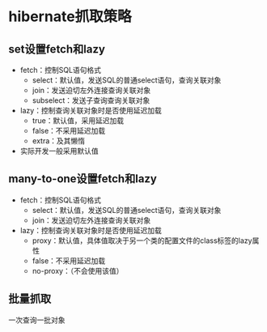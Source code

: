 # hibernate抓取策略
## set设置fetch和lazy
+ fetch：控制SQL语句格式
   + select：默认值，发送SQL的普通select语句，查询关联对象
   + join：发送迫切左外连接查询关联对象
   + subselect：发送子查询查询关联对象   
+ lazy：控制查询关联对象时是否使用延迟加载
   + true：默认值，采用延迟加载
   + false：不采用延迟加载
   + extra：及其懒惰
+ 实际开发一般采用默认值
## many-to-one设置fetch和lazy
+ fetch：控制SQL语句格式
   + select：默认值，发送SQL的普通select语句，查询关联对象
   + join：发送迫切左外连接查询关联对象
+ lazy：控制查询关联对象时是否使用延迟加载
   + proxy：默认值，具体值取决于另一个类的配置文件的class标签的lazy属性
   + false：不采用延迟加载
   + no-proxy：（不会使用该值）
## 批量抓取
一次查询一批对象